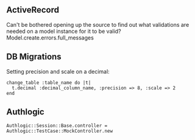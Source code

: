 ## ActiveRecord
Can't be bothered opening up the source to find out what validations are needed on a model instance for it to be valid?
    Model.create.errors.full_messages

## DB Migrations

Setting precision and scale on a decimal:

    change_table :table_name do |t|
      t.decimal :decimal_column_name, :precision => 8, :scale => 2
    end

## Authlogic

    Authlogic::Session::Base.controller = Authlogic::TestCase::MockController.new
